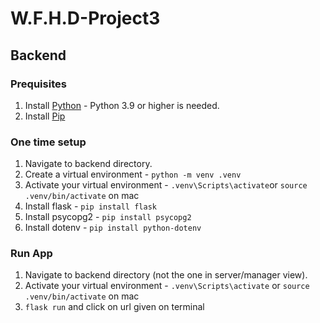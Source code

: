 # W.F.H.D-Project3

## Backend

### Prequisites
1. Install [Python](https://www.python.org/downloads/) - Python 3.9 or higher is needed.
2. Install [Pip](https://pip.pypa.io/en/stable/installation/)

### One time setup
1. Navigate to backend directory.
2. Create a virtual environment - `python -m venv .venv`
3. Activate your virtual environment - `.venv\Scripts\activate`or `source .venv/bin/activate` on mac
4. Install flask - `pip install flask`
5. Install psycopg2 - `pip install psycopg2`
6. Install dotenv - `pip install python-dotenv`

### Run App
1. Navigate to backend directory (not the one in server/manager view).
2. Activate your virtual environment - `.venv\Scripts\activate` or `source .venv/bin/activate` on mac
3. `flask run` and click on url given on terminal
